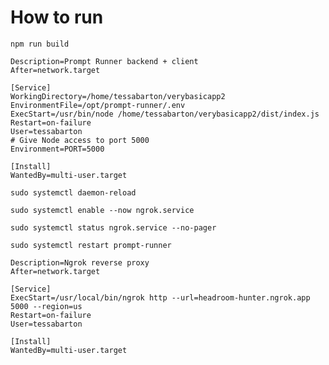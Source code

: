 # How to run
``` npm run build ```


```[Unit]
Description=Prompt Runner backend + client
After=network.target

[Service]
WorkingDirectory=/home/tessabarton/verybasicapp2
EnvironmentFile=/opt/prompt-runner/.env
ExecStart=/usr/bin/node /home/tessabarton/verybasicapp2/dist/index.js
Restart=on-failure
User=tessabarton
# Give Node access to port 5000
Environment=PORT=5000

[Install]
WantedBy=multi-user.target
```


``` sudo systemctl daemon-reload ```


``` sudo systemctl enable --now ngrok.service ```


``` sudo systemctl status ngrok.service --no-pager ```


``` sudo systemctl restart prompt-runner ```

```[Unit]
Description=Ngrok reverse proxy
After=network.target

[Service]
ExecStart=/usr/local/bin/ngrok http --url=headroom-hunter.ngrok.app 5000 --region=us
Restart=on-failure
User=tessabarton

[Install]
WantedBy=multi-user.target

```
